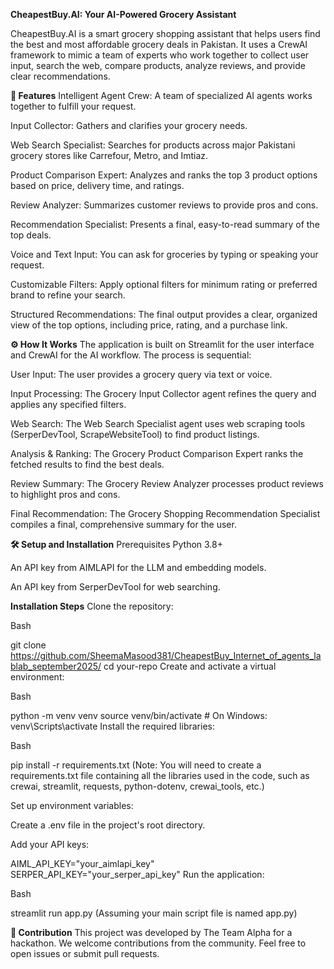 

**CheapestBuy.AI: Your AI-Powered Grocery Assistant**

CheapestBuy.AI is a smart grocery shopping assistant that helps users find the best and most affordable grocery deals in Pakistan. It uses a CrewAI framework to mimic a team of experts who work together to collect user input, search the web, compare products, analyze reviews, and provide clear recommendations.

**🚀 Features**
Intelligent Agent Crew: A team of specialized AI agents works together to fulfill your request.

Input Collector: Gathers and clarifies your grocery needs.

Web Search Specialist: Searches for products across major Pakistani grocery stores like Carrefour, Metro, and Imtiaz.

Product Comparison Expert: Analyzes and ranks the top 3 product options based on price, delivery time, and ratings.

Review Analyzer: Summarizes customer reviews to provide pros and cons.

Recommendation Specialist: Presents a final, easy-to-read summary of the top deals.

Voice and Text Input: You can ask for groceries by typing or speaking your request.

Customizable Filters: Apply optional filters for minimum rating or preferred brand to refine your search.

Structured Recommendations: The final output provides a clear, organized view of the top options, including price, rating, and a purchase link.

**⚙️ How It Works**
The application is built on Streamlit for the user interface and CrewAI for the AI workflow. The process is sequential:

User Input: The user provides a grocery query via text or voice.

Input Processing: The Grocery Input Collector agent refines the query and applies any specified filters.

Web Search: The Web Search Specialist agent uses web scraping tools (SerperDevTool, ScrapeWebsiteTool) to find product listings.

Analysis & Ranking: The Grocery Product Comparison Expert ranks the fetched results to find the best deals.

Review Summary: The Grocery Review Analyzer processes product reviews to highlight pros and cons.

Final Recommendation: The Grocery Shopping Recommendation Specialist compiles a final, comprehensive summary for the user.

**🛠️ Setup and Installation**
Prerequisites
Python 3.8+

An API key from AIMLAPI for the LLM and embedding models.

An API key from SerperDevTool for web searching.

**Installation Steps**
Clone the repository:

Bash

git clone https://github.com/SheemaMasood381/CheapestBuy_Internet_of_agents_lablab_september2025/
cd your-repo
Create and activate a virtual environment:

Bash

python -m venv venv
source venv/bin/activate  # On Windows: venv\Scripts\activate
Install the required libraries:

Bash

pip install -r requirements.txt
(Note: You will need to create a requirements.txt file containing all the libraries used in the code, such as crewai, streamlit, requests, python-dotenv, crewai_tools, etc.)

Set up environment variables:

Create a .env file in the project's root directory.

Add your API keys:

AIML_API_KEY="your_aimlapi_key"
SERPER_API_KEY="your_serper_api_key"
Run the application:

Bash

streamlit run app.py
(Assuming your main script file is named app.py)

**🤝 Contribution**
This project was developed by The Team Alpha for a hackathon. We welcome contributions from the community. Feel free to open issues or submit pull requests.
